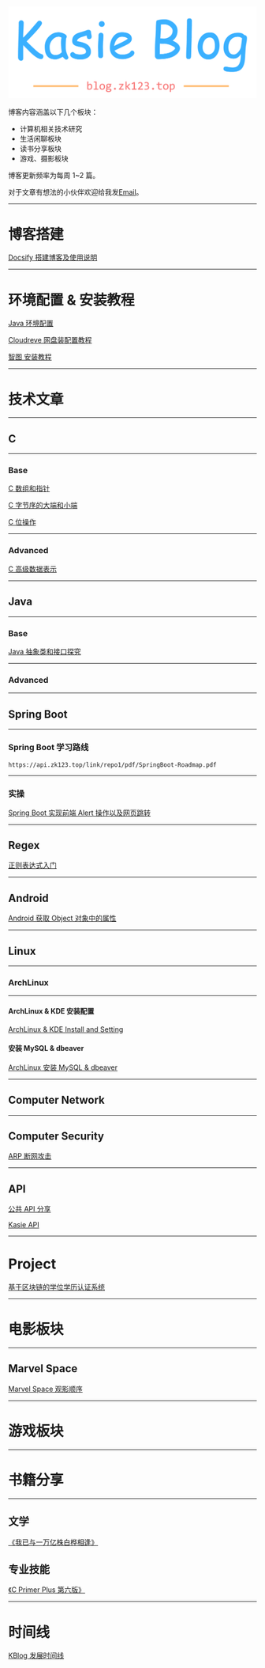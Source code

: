 <p align="center">
    <a href="https://blog.zk123.top/" target="_blank">
        <img src="./static/img/kblog.png" width=""/>
    </a>
</p>

博客内容涵盖以下几个板块：

- 计算机相关技术研究
- 生活闲聊板块
- 读书分享板块
- 游戏、摄影板块

博客更新频率为每周 1~2 篇。

对于文章有想法的小伙伴欢迎给我发[Email](mailto:kasie_bot@163.com)。

---

# **博客搭建**

[Docsify 搭建博客及使用说明](/2022/07/docsify.md)

---

# **环境配置 & 安装教程**

[Java 环境配置](/2022/07/java-environment-install.md)

[Cloudreve 网盘装配置教程](/2022/07/cloudreve.md)

[智图 安装教程](/2022/07/zhitu.md)

---

# **技术文章**

---

## **C**

---

### **Base**

[C 数组和指针](/2022/07/c-base-array-and-pointer.md)

[C 字节序的大端和小端](/2022/07/c-base-big-endian-little-endian.md)

[C 位操作](/2022/07/c-base-bit-manipulation.md)

---

### **Advanced**

[C 高级数据表示](/2022/07/c-advanced-data.md)

---

## **Java**

---

### **Base**

[Java 抽象类和接口探究](/2022/07/java-base-abstract-class-and-interface.md)

---

### **Advanced**

---

## **Spring Boot**

---

### **Spring Boot 学习路线**

```pdf
https://api.zk123.top/link/repo1/pdf/SpringBoot-Roadmap.pdf
```

---

### **实操**

[Spring Boot 实现前端 Alert 操作以及网页跳转](/2022/07/spring-boot-alert-in-browser.md)

---

## **Regex**

[正则表达式入门](/2022/07/introduction-to-regex.md)

---

## **Android**

[Android 获取 Object 对象中的属性](/2022/07/android-get-object-value.md)

---

## **Linux**

---

### **ArchLinux**

---

#### **ArchLinux & KDE 安装配置**

[ArchLinux & KDE Install and Setting](/2022/07/archlinux-kde-install-and-setting.md)

#### **安装 MySQL & dbeaver**

[ArchLinux 安装 MySQL & dbeaver](/2022/07/archlinux-mysql-dbeaver.md)

---

## **Computer Network**

---

## **Computer Security**

[ARP 断网攻击](/2022/07/arp.md)

---

## **API**

[公共 API 分享](/2022/07/public-api.md)

[Kasie API](/2022/07/kasie-api.md)

---

# **Project**

[基于区块链的学位学历认证系统](/2022/07/block-chain.md)

---

# **电影板块**

---

## **Marvel Space**

[Marvel Space 观影顺序](/2022/07/marvel_space.md)

---

# **游戏板块**

---

# **书籍分享**

---

## **文学**

[《我已与一万亿株白桦相逢》](/2022/07/book-1.md)

## **专业技能**

[《C Primer Plus 第六版》](/2022/07/book-2.md)

---

# **时间线**

[KBlog 发展时间线](/timeline.md)
